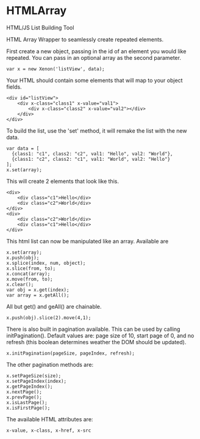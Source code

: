 HTMLArray
=======

HTML/JS List Building Tool

HTML Array Wrapper to seamlessly create repeated elements.

First create a new object, passing in the id of an element you would like repeated. You can pass in an optional array as the second parameter. 

    var x = new Xenon('listView', data);
    
Your HTML should contain some elements that will map to your object fields. 

    <div id="listView">
        <div x-class="class1" x-value="val1">
            <div x-class="class2" x-value="val2"></div>
        </div>
    </div>
    
To build the list, use the 'set' method, it will remake the list with the new data.

    var data = [
      {class1: "c1", class2: "c2", val1: "Hello", val2: "World"},
      {class1: "c2", class2: "c1", val1: "World", val2: "Hello"}
    ];
    x.set(array);
    
This will create 2 elements that look like this.

    <div>
        <div class="c1">Hello</div>
        <div class="c2">World</div>
    </div>
    <div>
        <div class="c2">World</div>
        <div class="c1">Hello</div>
    </div>

This html list can now be manipulated like an array. Available are

    x.set(array);
    x.push(obj);
    x.splice(index, num, object);
    x.slice(from, to);
    x.concat(array);
    x.move(from, to);
    x.clear();
    var obj = x.get(index);
    var array = x.getAll();
    
All but get() and geAll() are chainable.

    x.push(obj).slice(2).move(4,1);

There is also built in pagination available. This can be used by calling initPagination(). Default values are: page size of 10, start page of 0, and no refresh (this boolean determines weather the DOM should be updated).

    x.initPagination(pageSize, pageIndex, refresh);

The other pagination methods are:

    x.setPageSize(size);
    x.setPageIndex(index);
    x.getPageIndex();
    x.nextPage();
    x.prevPage();
    x.isLastPage();
    x.isFirstPage();
    
The available HTML attributes are:

    x-value, x-class, x-href, x-src
